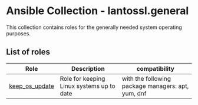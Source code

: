 # Ansible Collection - lantossl.general

This collection contains roles for the generally needed system operating purposes.

## List of roles

| Role| Description| compatibility |
|---|---|---|
| [keep_os_update](roles/keep_os_update/README.md) | Role for keeping Linux systems up to date | with the following package managers: apt, yum, dnf |
